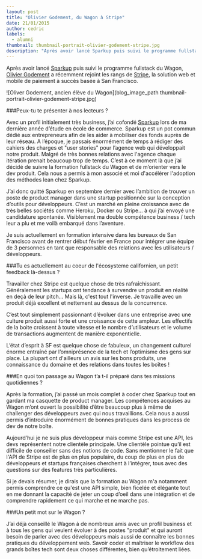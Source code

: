 ```yaml
---
layout: post
title: "Olivier Godement, du Wagon à Stripe"
date: 21/01/2015
author: cedric
labels:
  - alumni
thumbnail: thumbnail-portrait-olivier-godement-stripe.jpg
description: "Après avoir lancé Sparkup puis suivi le programme fullstack du Wagon, Olivier Godement a récemment rejoint les rangs de Stripe, la solution web et mobile de paiement à succès basée à San Francisco."
---
```


Après avoir lancé [Sparkup](http://www.sparkup.fr/) puis suivi le programme fullstack du Wagon, [Olivier Godement](https://twitter.com/oliviergodement) a récemment rejoint les rangs de [Stripe](https://stripe.com/), la solution web et mobile de paiement à succès basée à San Francisco.

![Oliver Godement, ancien élève du Wagon](blog_image_path thumbnail-portrait-olivier-godement-stripe.jpg)

###Peux-tu te présenter à nos lecteurs ?

Avec un profil initialement très business, j’ai cofondé [Sparkup](http://www.sparkup.fr/) lors de ma dernière année d’étude en école de commerce. Sparkup est un pot commun dédié aux entrepreneurs afin de les aider à mobiliser des fonds auprès de leur réseau. A l’époque, je passais énormément de temps à rédiger des cahiers des charges et "user stories" pour l’agence web qui développait notre produit. Malgré de très bonnes relations avec l'agence chaque itération prenait beaucoup trop de temps. C’est à ce moment là que j’ai décidé de suivre la formation fullstack du Wagon et de m’orienter vers le dev produit. Cela nous a permis à mon associé et moi d'accélérer l'adoption des méthodes lean chez Sparkup.

J’ai donc quitté Sparkup en septembre dernier avec l’ambition de trouver un poste de product manager dans une startup positionnée sur la conception d’outils pour développeurs. C’est un marché en pleine croissance avec de très belles sociétés comme Heroku, Docker ou Stripe… à qui j’ai envoyé une candidature spontanée. Visiblement ma double compétence business / tech leur a plu et me voilà embarqué dans l’aventure.

Je suis actuellement en formation intensive dans les bureaux de San Francisco avant de rentrer début février en France pour intégrer une équipe de 3 personnes en tant que responsable des relations avec les utilisateurs / développeurs.

###Tu es actuellement au coeur de l'écosysteme californien, un petit feedback là-dessus ?

Travailler chez Stripe est quelque chose de très rafraîchissant. Généralement les startups ont tendance à survendre un produit en réalité en deçà de leur pitch... Mais là, c'est tout l'inverse. Je travaille avec un produit déjà excellent et nettement au dessus de la concurrence.

C’est tout simplement passionnant d’évoluer dans une entreprise avec une culture produit aussi forte et une croissance de cette ampleur. Les effectifs de la boite croissent à toute vitesse et le nombre d’utilisateurs et le volume de transactions augmentent de manière exponentielle.

L’état d’esprit à SF est quelque chose de fabuleux, un changement culturel énorme entraîné par l’omniprésence de la tech et l’optimisme des gens sur place. La plupart ont d'ailleurs un avis sur les bons produits, une connaissance du domaine et des relations dans toutes les boîtes !

###En quoi ton passage au Wagon t’a t-il préparé dans tes missions quotidiennes ?

Après la formation, j’ai passé un mois complet à coder chez Sparkup tout en gardant ma casquette de product manager. Les compétences acquises au Wagon m’ont ouvert la possibilité d’être beaucoup plus à même de challenger des développeurs avec qui nous travaillions. Cela nous a aussi permis d’introduire énormément de bonnes pratiques dans les process de dev de notre boîte.

Aujourd’hui je ne suis plus développeur mais comme Stripe est une API, les devs représentent notre clientèle principale. Une clientèle pointue qu’il est difficile de conseiller sans des notions de code. Sans mentionner le fait que l'API de Stripe est de plus en plus populaire, du coup de plus en plus de développeurs et startups françaises cherchent à l’intégrer, tous avec des questions sur des features très particulières.

Si je devais résumer, je dirais que la formation au Wagon m'a notamment permis comprendre ce qu'est une API simple, bien ficelée et élégante tout en me donnant la capacité de jeter un coup d’oeil dans une intégration et de comprendre rapidement ce qui marche et ne marche pas.

###Un petit mot sur le Wagon ?

J’ai déjà conseillé le Wagon à de nombreux amis avec un profil business et à tous les gens qui veulent évoluer à des postes "produit" et qui auront besoin de parler avec des développeurs mais aussi de connaître les bonnes pratiques du développement web. Savoir coder et maîtriser le workflow des grands boîtes tech sont deux choses différentes, bien qu’étroitement liées.
